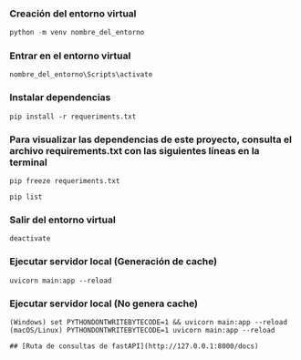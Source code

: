 ### Creación del entorno virtual
```python
python -m venv nombre_del_entorno
``` 
### Entrar en el entorno virtual
```
nombre_del_entorno\Scripts\activate
```
### Instalar dependencias
```
pip install -r requeriments.txt
```
### Para visualizar las dependencias de este proyecto, consulta el archivo requirements.txt con las siguientes líneas en la terminal
```
pip freeze requeriments.txt
```
```
pip list
```
### Salir del entorno virtual
```
deactivate
```
### Ejecutar servidor local (Generación de cache)
```
uvicorn main:app --reload
```
### Ejecutar servidor local (No genera cache)
```
(Windows) set PYTHONDONTWRITEBYTECODE=1 && uvicorn main:app --reload
(macOS/Linux) PYTHONDONTWRITEBYTECODE=1 uvicorn main:app --reload

## [Ruta de consultas de fastAPI](http://127.0.0.1:8000/docs)
